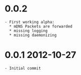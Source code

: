 # 0.0.2

    - First working alpha:
      * mDNS Packets are forwarded
      * missing logging
      * missing daemonizing

# 0.0.1 2012-10-27
    
    - Initial commit
